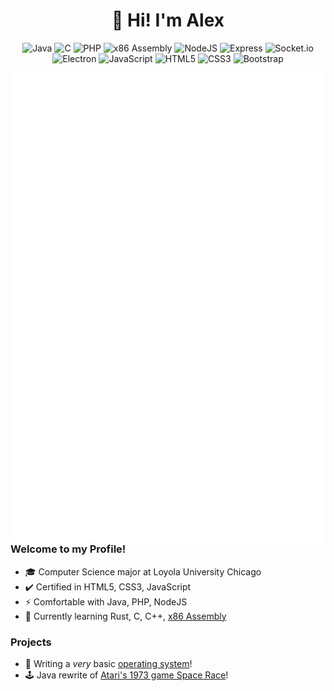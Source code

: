 <h1 align="center">👋 Hi! I'm Alex</h1>
<p align="center">
  <img alt="Java" src="https://img.shields.io/badge/-Java-black?style=flat-square&logo=java">
  <img alt="C" src="https://img.shields.io/badge/-C-black?style=flat-square&logo=c">
  <img alt="PHP" src="https://img.shields.io/badge/-PHP-black?style=flat-square&logo=php">
  <img alt="x86 Assembly" src="https://img.shields.io/badge/-x86 assembly-black?style=flat-square&logo=assembly">
  <img alt="NodeJS" src="https://img.shields.io/badge/-NodeJS-black?style=flat-square&logo=node.js">
  <img alt="Express" src="https://img.shields.io/badge/-Express-black?style=flat-square&logo=express">
  <img alt="Socket.io" src="https://img.shields.io/badge/-Socket.io-black?style=flat-square&logo=socket.io">
  <img alt="Electron" src="https://img.shields.io/badge/-Electron-black?style=flat-square&logo=electron">
  <img alt="JavaScript" src="https://img.shields.io/badge/-JavaScript-black?style=flat-square&logo=javascript">
  <img alt="HTML5" src="https://img.shields.io/badge/-HTML5-black?style=flat-square&logo=html5">
  <img alt="CSS3" src="https://img.shields.io/badge/-CSS3-black?style=flat-square&logo=css3">
  <img alt="Bootstrap" src="https://img.shields.io/badge/-Bootstrap-black?style=flat-square&logo=bootstrap">
</p>

<img align="right" src="https://github.com/alexsobiek/alexsobiek/blob/main/github-metrics.svg">

### Welcome to my Profile!
- 🎓 Computer Science major at Loyola University Chicago
- ✔️ Certified in HTML5, CSS3, JavaScript
- ⚡ Comfortable with Java, PHP, NodeJS
- 🌱 Currently learning Rust, C, C++, [x86 Assembly](https://github.com/alexsobiek/AssemblyPlayground)


### Projects
- 💾 Writing a *very* basic [operating system](https://github.com/alexsobiek/operating-system)!
- 🕹️ Java rewrite of [Atari's 1973 game Space Race](https://github.com/alexsobiek/SpaceRace)!
